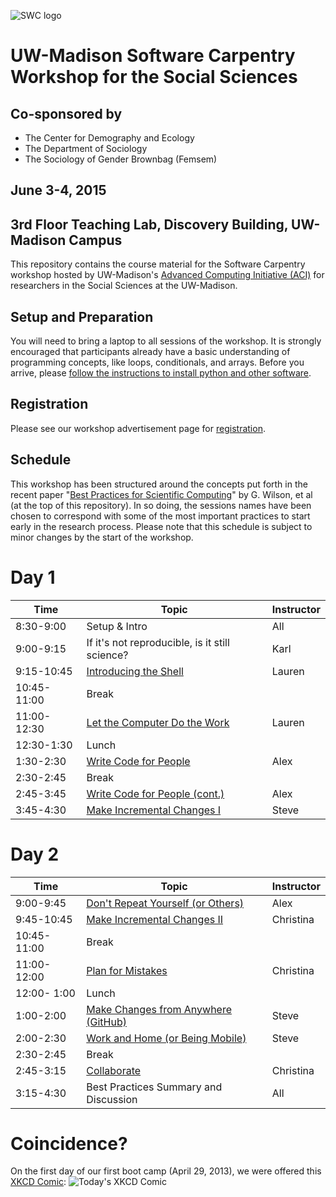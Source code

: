 ![SWC logo](http://software-carpentry.org/img/software-carpentry-banner.png)

UW-Madison Software Carpentry Workshop for the Social Sciences
=======================================

Co-sponsored by
-----------
* The Center for Demography and Ecology
* The Department of Sociology
* The Sociology of Gender Brownbag (Femsem)

June 3-4, 2015
-------------------

3rd Floor Teaching Lab, Discovery Building, UW-Madison Campus
------------------

This repository contains the course material for the Software
Carpentry workshop hosted by UW-Madison's 
[Advanced Computing Initiative (ACI)](https://aci.wisc.edu) for researchers in the Social Sciences
at the UW-Madison.

Setup and Preparation
-----------

You will need to bring a laptop to all sessions of the workshop. It is strongly encouraged 
that participants already have a basic understanding of programming concepts, like loops, 
conditionals, and arrays. Before you arrive, please 
[follow the instructions to install python and other software](setup/README.md).

Registration
-----------

Please see our workshop advertisement page for [registration](http://uw-madison-aci.github.io/2015-06-03-wisc/).


<!--
Pre-Camp Survey
-----------
Please fill out the [Pre-Camp Survey](https://docs.google.com/forms/d/1vfTp6Z8jAZBau1P1SfHOjlYk023KlVk92yp0p-xx63Q/viewform), if you are in physical attendance at our Software Carpentry workshop on January 13-16.
-->

Schedule
-----------

This workshop has been structured around the concepts put forth in the
recent paper "[Best Practices for Scientific Computing](http://www.plosbiology.org/article/info%3Adoi%2F10.1371%2Fjournal.pbio.1001745)" by G. Wilson,
et al (at the top of this repository). In so doing, the sessions names 
have been chosen to correspond
with some of the most important practices to start early in the research process. 
Please note that this schedule is subject to minor changes by the start of the workshop.

Day 1
=======

| Time         | Topic                                   | Instructor   |
| ------------ | --------------------------------------- |--------------|
| 8:30-9:00    | Setup & Intro                           |   All        |
| 9:00-9:15    | If it's not reproducible, is it still science?	 | Karl |
| 9:15-10:45   | [Introducing the Shell](shell/Readme.md)| Lauren |
| 10:45-11:00  | Break                                   |              |
| 11:00-12:30  | [Let the Computer Do the Work](shell/automation/Readme.md) | Lauren |
| 12:30-1:30   | Lunch                                   |              |
| 1:30-2:30    | [Write Code for People](python/best_practice/Readme.md) | Alex |
| 2:30-2:45    | Break                                   |              |
| 2:45-3:45    | [Write Code for People (cont.)](python/best_practice/Readme.md) | Alex |
| 3:45-4:30    | [Make Incremental Changes I](version-control/git/local/Readme.md) | Steve |

Day 2
=======

| Time         | Topic                                   | Instructor   |
| ------------ | --------------------------------------- |--------------|
| 9:00-9:45    | [Don't Repeat Yourself (or Others)](python/best_practice/dont_repeat_yourself.md) | Alex  |
| 9:45-10:45   | [Make Incremental Changes II](version-control/git/local/Revert_and_branch.md) | Christina  |
| 10:45-11:00  | Break					 | 		|
| 11:00-12:00  | [Plan for Mistakes](python/testing/Readme.md) | Christina |
| 12:00- 1:00  | Lunch					 |		|
| 1:00-2:00    | [Make Changes from Anywhere (GitHub)](version-control/git/github/Readme.md) | Steve |
| 2:00-2:30    | [Work and Home (or Being Mobile)](version-control/git/mobility/Readme.md) | Steve |
| 2:30-2:45    | Break                                   |      	|
| 2:45-3:15    | [Collaborate](version-control/git/collaborate/Readme.md) | Christina |
| 3:15-4:30    | Best Practices Summary and Discussion	 |   All	|

Coincidence?
============

On the first day of our first boot camp (April 29, 2013), we were offered this [XKCD Comic](http://xkcd.com/1205/):
![Today's XKCD Comic](http://imgs.xkcd.com/comics/is_it_worth_the_time.png)

